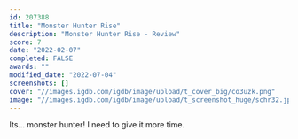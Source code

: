 ```yaml
---
id: 207388
title: "Monster Hunter Rise"
description: "Monster Hunter Rise - Review"
score: 7
date: "2022-02-07"
completed: FALSE
awards: ""
modified_date: "2022-07-04"
screenshots: []
cover: "//images.igdb.com/igdb/image/upload/t_cover_big/co3uzk.png"
image: "//images.igdb.com/igdb/image/upload/t_screenshot_huge/schr32.jpg"
---
```

Its... monster hunter! I need to give it more time.